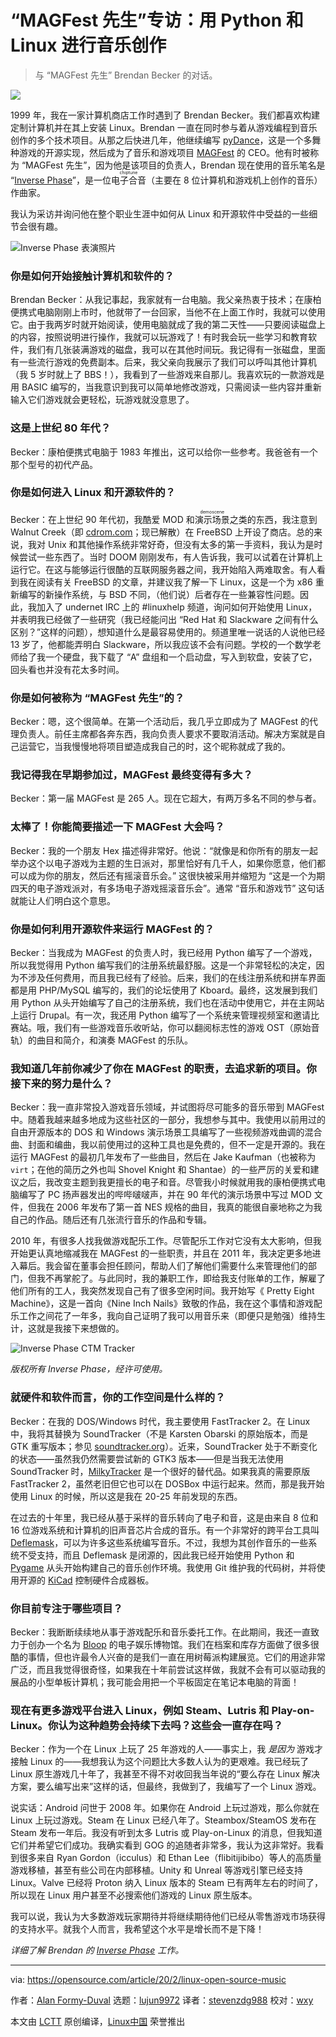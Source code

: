 [#]: collector: (lujun9972)
[#]: translator: (stevenzdg988)
[#]: reviewer: (wxy)
[#]: publisher: ( )
[#]: url: ( )
[#]: subject: (Music composition with Python and Linux)
[#]: via: (https://opensource.com/article/20/2/linux-open-source-music)
[#]: author: (Alan Formy-Duval https://opensource.com/users/alanfdoss)

“MAGFest 先生”专访：用 Python 和 Linux 进行音乐创作
======

> 与 “MAGFest 先生” Brendan Becker 的对话。

![](https://img.linux.net.cn/data/attachment/album/202107/04/174833k7uvo4l5vov7umv4.jpg)

1999 年，我在一家计算机商店工作时遇到了 Brendan Becker。我们都喜欢构建定制计算机并在其上安装 Linux。Brendan 一直在同时参与着从游戏编程到音乐创作的多个技术项目。从那之后快进几年，他继续编写 [pyDance][2]，这是一个多舞种游戏的开源实现，然后成为了音乐和游戏项目 [MAGFest][3] 的 CEO。他有时被称为 “MAGFest 先生”，因为他是该项目的负责人，Brendan 现在使用的音乐笔名是 “[Inverse Phase][4]”，是一位<ruby>电子合音<rt>chiptune</rt></ruby>（主要在 8 位计算机和游戏机上创作的音乐）作曲家。

我认为采访并询问他在整个职业生涯中如何从 Linux 和开源软件中受益的一些细节会很有趣。

![Inverse Phase 表演照片][5]

### 你是如何开始接触计算机和软件的？

Brendan Becker：从我记事起，我家就有一台电脑。我父亲热衷于技术；在康柏便携式电脑刚刚上市时，他就带了一台回家，当他不在上面工作时，我就可以使用它。由于我两岁时就开始阅读，使用电脑就成了我的第二天性——只要阅读磁盘上的内容，按照说明进行操作，我就可以玩游戏了！有时我会玩一些学习和教育软件，我们有几张装满游戏的磁盘，我可以在其他时间玩。我记得有一张磁盘，里面有一些流行游戏的免费副本。后来，我父亲向我展示了我们可以呼叫其他计算机（我 5 岁时就上了 BBS！），我看到了一些游戏来自那儿。我喜欢玩的一款游戏是用 BASIC 编写的，当我意识到我可以简单地修改游戏，只需阅读一些内容并重新输入它们游戏就会更轻松，玩游戏就没意思了。

### 这是上世纪 80 年代？

Becker：康柏便携式电脑于 1983 年推出，这可以给你一些参考。我爸爸有一个那个型号的初代产品。

### 你是如何进入 Linux 和开源软件的？

Becker：在上世纪 90 年代初，我酷爱 MOD 和<ruby>演示场景<rt>demoscene</rt></ruby>之类的东西，我注意到 Walnut Creek（即 [cdrom.com][6]；现已解散）在 FreeBSD 上开设了商店。总的来说，我对 Unix 和其他操作系统非常好奇，但没有太多的第一手资料，我认为是时候尝试一些东西了。当时 DOOM 刚刚发布，有人告诉我，我可以试着在计算机上运行它。在这与能够运行很酷的互联网服务器之间，我开始陷入两难取舍。有人看到我在阅读有关 FreeBSD 的文章，并建议我了解一下 Linux，这是一个为 x86 重新编写的新操作系统，与 BSD 不同，（他们说）后者存在一些兼容性问题。因此，我加入了 undernet IRC 上的 #linuxhelp 频道，询问如何开始使用 Linux，并表明我已经做了一些研究（我已经能问出 “Red Hat 和 Slackware 之间有什么区别？”这样的问题），想知道什么是最容易使用的。频道里唯一说话的人说他已经 13 岁了，他都能弄明白 Slackware，所以我应该不会有问题。学校的一个数学老师给了我一个硬盘，我下载了 “A” 盘组和一个启动盘，写入到软盘，安装了它，回头看也并没有花太多时间。

### 你是如何被称为 “MAGFest 先生”的？

Becker：嗯，这个很简单。在第一个活动后，我几乎立即成为了 MAGFest 的代理负责人。前任主席都各奔东西，我向负责人要求不要取消活动。解决方案就是自己运营它，当我慢慢地将项目塑造成我自己的时，这个昵称就成了我的。

### 我记得我在早期参加过，MAGFest 最终变得有多大？

Becker：第一届 MAGFest 是 265 人。现在它超大，有两万多名不同的参与者。

### 太棒了！你能简要描述一下 MAGFest 大会吗？

Becker：我的一个朋友 Hex 描述得非常好。他说：“就像是和你所有的朋友一起举办这个以电子游戏为主题的生日派对，那里恰好有几千人，如果你愿意，他们都可以成为你的朋友，然后还有摇滚音乐会。” 这很快被采用并缩短为 “这是一个为期四天的电子游戏派对，有多场电子游戏摇滚音乐会”。通常 “音乐和游戏节” 这句话就能让人们明白这个意思。

### 你是如何利用开源软件来运行 MAGFest 的？

Becker：当我成为 MAGFest 的负责人时，我已经用 Python 编写了一个游戏，所以我觉得用 Python 编写我们的注册系统最舒服。这是一个非常轻松的决定，因为不涉及任何费用，而且我已经有了经验。后来，我们的在线注册系统和拼车界面都是用 PHP/MySQL 编写的，我们的论坛使用了 Kboard。最终，这发展到我们用 Python 从头开始编写了自己的注册系统，我们也在活动中使用它，并在主网站上运行 Drupal。有一次，我还用 Python 编写了一个系统来管理视频室和邀请比赛站。哦，我们有一些游戏音乐收听站，你可以翻阅标志性的游戏 OST（原始音轨）的曲目和简介，和演奏 MAGFest 的乐队。

### 我知道几年前你减少了你在 MAGFest 的职责，去追求新的项目。你接下来的努力是什么？

Becker：我一直非常投入游戏音乐领域，并试图将尽可能多的音乐带到 MAGFest 中。随着我越来越多地成为这些社区的一部分，我想参与其中。我使用以前用过的自由开源版本的 DOS 和 Windows 演示场景工具编写了一些视频游戏曲调的混合曲、封面和编曲，我以前使用过的这种工具也是免费的，但不一定是开源的。我在运行 MAGFest 的最初几年发布了一些曲目，然后在 Jake Kaufman（也被称为 `virt`；在他的简历之外也叫 Shovel Knight 和 Shantae）的一些严厉的关爱和建议之后，我改变主题到我更擅长的电子和音。尽管我小时候就用我的康柏便携式电脑编写了 PC 扬声器发出的哔哔啵啵声，并在 90 年代的演示场景中写过 MOD 文件，但我在 2006 年发布了第一首 NES 规格的曲目，我真的能很自豪地称之为我自己的作品。随后还有几张流行音乐的作品和专辑。

2010 年，有很多人找我做游戏配乐工作。尽管配乐工作对它没有太大影响，但我开始更认真地缩减我在 MAGFest 的一些职责，并且在 2011 年，我决定更多地进入幕后。我会留在董事会担任顾问，帮助人们了解他们需要什么来管理他们的部门，但我不再掌舵了。与此同时，我的兼职工作，即给我支付账单的工作，解雇了他们所有的工人，我突然发现自己有了很多空闲时间。我开始写《 Pretty Eight Machine》，这是一首向《Nine Inch Nails》致敬的作品，我在这个事情和游戏配乐工作之间花了一年多，我向自己证明了我可以用音乐来（即便只是勉强）维持生计，这就是我接下来想做的。

![Inverse Phase CTM Tracker][7]

*版权所有 Inverse Phase，经许可使用。*

### 就硬件和软件而言，你的工作空间是什么样的？

Becker：在我的 DOS/Windows 时代，我主要使用 FastTracker 2。在 Linux 中，我将其替换为 SoundTracker（不是 Karsten Obarski 的原始版本，而是 GTK 重写版本；参见 [soundtracker.org][8]）。近来，SoundTracker 处于不断变化的状态——虽然我仍然需要尝试新的 GTK3 版本——但是当我无法使用 SoundTracker 时，[MilkyTracker][9] 是一个很好的替代品。如果我真的需要原版 FastTracker 2，虽然老旧但它也可以在 DOSBox 中运行起来。然而，那是我开始使用 Linux 的时候，所以这是我在 20-25 年前发现的东西。

在过去的十年里，我已经从基于采样的音乐转向了电子和音，这是由来自 8 位和 16 位游戏系统和计算机的旧声音芯片合成的音乐。有一个非常好的跨平台工具叫 [Deflemask][10]，可以为许多这些系统编写音乐。不过，我想为其创作音乐的一些系统不受支持，而且 Deflemask 是闭源的，因此我已经开始使用 Python 和 [Pygame][11] 从头开始构建自己的音乐创作环境。我使用 Git 维护我的代码树，并将使用开源的 [KiCad][12] 控制硬件合成器板。

### 你目前专注于哪些项目？

Becker：我断断续续地从事于游戏配乐和音乐委托工作。在此期间，我还一直致力于创办一个名为 [Bloop][13] 的电子娱乐博物馆。我们在档案和库存方面做了很多很酷的事情，但也许最令人兴奋的是我们一直在用树莓派构建展览。它们的用途非常广泛，而且我觉得很奇怪，如果我在十年前尝试这样做，我就不会有可以驱动我的展品的小型单板计算机；我可能会用把一个平板固定在笔记本电脑的背面！

### 现在有更多游戏平台进入 Linux，例如 Steam、Lutris 和 Play-on-Linux。你认为这种趋势会持续下去吗？这些会一直存在吗？

Becker：作为一个在 Linux 上玩了 25 年游戏的人——事实上，我 _是因为_ 游戏才接触 Linux 的——我想我认为这个问题比大多数人认为的更艰难。我已经玩了 Linux 原生游戏几十年了，我甚至不得不对收回我当年说的“要么存在 Linux 解决方案，要么编写出来”这样的话，但最终，我做到了，我编写了一个 Linux 游戏。

说实话：Android 问世于 2008 年。如果你在 Android 上玩过游戏，那么你就在 Linux 上玩过游戏。Steam 在 Linux 已经八年了。Steambox/SteamOS 发布在 Steam 发布一年后。我没有听到太多 Lutris 或 Play-on-Linux 的消息，但我知道它们并希望它们成功。我确实看到 GOG 的追随者非常多，我认为这非常好。我看到很多来自 Ryan Gordon（icculus）和 Ethan Lee（flibitijibibo）等人的高质量游戏移植，甚至有些公司在内部移植。Unity 和 Unreal 等游戏引擎已经支持 Linux。Valve 已经将 Proton 纳入 Linux 版本的 Steam 已有两年左右的时间了，所以现在 Linux 用户甚至不必搜索他们游戏的 Linux 原生版本。

我可以说，我认为大多数游戏玩家期待并将继续期待他们已经从零售游戏市场获得的支持水平。就我个人而言，我希望这个水平是增长而不是下降！

_详细了解 Brendan 的 [Inverse Phase][14] 工作。_

--------------------------------------------------------------------------------

via: https://opensource.com/article/20/2/linux-open-source-music

作者：[Alan Formy-Duval][a]
选题：[lujun9972][b]
译者：[stevenzdg988](https://github.com/stevenzdg988)
校对：[wxy](https://github.com/wxy)

本文由 [LCTT](https://github.com/LCTT/TranslateProject) 原创编译，[Linux中国](https://linux.cn/) 荣誉推出

[a]: https://opensource.com/users/alanfdoss
[b]: https://github.com/lujun9972
[1]: https://opensource.com/sites/default/files/styles/image-full-size/public/lead-images/rh_003499_01_other21x_cc.png?itok=JJJ5z6aB (Wires plugged into a network switch)
[2]: http://icculus.org/pyddr/
[3]: http://magfest.org/
[4]: http://www.inversephase.com/
[5]: https://opensource.com/sites/default/files/uploads/inverse_phase_performance_bw.png (Inverse Phase performance photo)
[6]: https://en.wikipedia.org/wiki/Walnut_Creek_CDROM
[7]: https://opensource.com/sites/default/files/uploads/inversephase_ctm_tracker_screenshot.png (Inverse Phase CTM Tracker)
[8]: http://soundtracker.org
[9]: http://www.milkytracker.org
[10]: http://www.deflemask.com
[11]: http://www.pygame.org
[12]: http://www.kicad-pcb.org
[13]: http://bloopmuseum.com
[14]: https://www.inversephase.com
